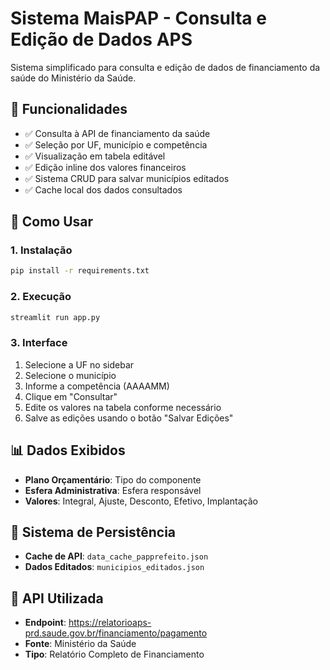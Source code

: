 # Sistema MaisPAP - Consulta e Edição de Dados APS

Sistema simplificado para consulta e edição de dados de financiamento da saúde do Ministério da Saúde.

## 🎯 Funcionalidades

- ✅ Consulta à API de financiamento da saúde
- ✅ Seleção por UF, município e competência
- ✅ Visualização em tabela editável
- ✅ Edição inline dos valores financeiros
- ✅ Sistema CRUD para salvar municípios editados
- ✅ Cache local dos dados consultados

## 🚀 Como Usar

### 1. Instalação
```bash
pip install -r requirements.txt
```

### 2. Execução
```bash
streamlit run app.py
```

### 3. Interface
1. Selecione a UF no sidebar
2. Selecione o município
3. Informe a competência (AAAAMM)
4. Clique em "Consultar"
5. Edite os valores na tabela conforme necessário
6. Salve as edições usando o botão "Salvar Edições"

## 📊 Dados Exibidos

- **Plano Orçamentário**: Tipo do componente
- **Esfera Administrativa**: Esfera responsável
- **Valores**: Integral, Ajuste, Desconto, Efetivo, Implantação

## 💾 Sistema de Persistência

- **Cache de API**: `data_cache_papprefeito.json`
- **Dados Editados**: `municipios_editados.json`

## 🔧 API Utilizada

- **Endpoint**: https://relatorioaps-prd.saude.gov.br/financiamento/pagamento
- **Fonte**: Ministério da Saúde
- **Tipo**: Relatório Completo de Financiamento